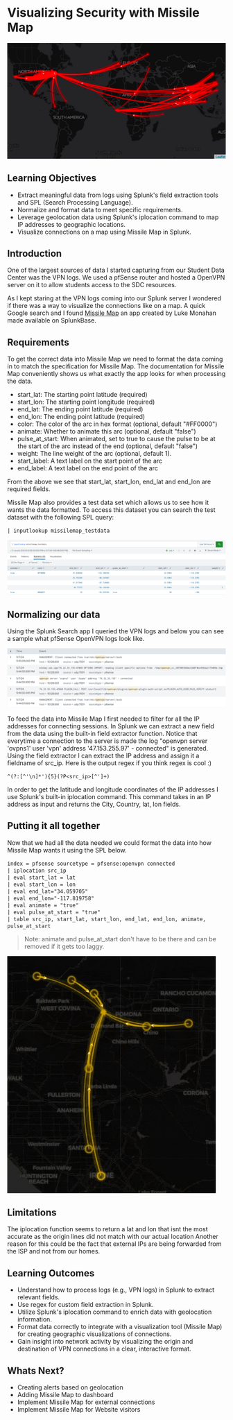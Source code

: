 # Visualizing Security with Missile Map

![my imgae](/asset/default.png)

## Learning Objectives
- Extract meaningful data from logs using Splunk's field extraction tools and SPL (Search Processing Language).
- Normalize and format data to meet specific requirements.
- Leverage geolocation data using Splunk's iplocation command to map IP addresses to geographic locations.
- Visualize connections on a map using Missile Map in Splunk.

## Introduction
One of the largest sources of data I started capturing from our Student Data Center was the VPN logs. We used a pfSense router and hosted a OpenVPN server on it to allow students access to the SDC resources.

As I kept staring at the VPN logs coming into our Splunk server I wondered if there was a way to visualize the connections like on a map. A quick Google search and I found [Missile Map](https://splunkbase.splunk.com/app/3511) an app created by Luke Monahan made available on SplunkBase.

## Requirements
To get the correct data into Missile Map we need to format the data coming in to match the specification for Missile Map. The documentation for Missile Map conveniently shows us what exactly the app looks for when processing the data.
- start_lat: The starting point latitude (required)
- start_lon: The starting point longitude (required)
- end_lat: The ending point latitude (required)
- end_lon: The ending point latitude (required)
- color: The color of the arc in hex format (optional, default "#FF0000")
- animate: Whether to animate this arc (optional, default "false")
- pulse_at_start: When animated, set to true to cause the pulse to be at the start of the arc instead of the end (optional, default "false")
- weight: The line weight of the arc (optional, default 1).
- start_label: A text label on the start point of the arc
- end_label: A text label on the end point of the arc

From the above we see that start_lat, start_lon, end_lat and end_lon are required fields.

Missile Map also provides a test data set which allows us to see how it wants the data formatted. To access this dataset you can search the test dataset with the following SPL query:
```splunk
| inputlookup missilemap_testdata
```
![my imgae](/asset/defaultdata.png)


## Normalizing our data
Using the Splunk Search app I queried the VPN logs and below you can see a sample what pfSense OpenVPN logs look like.

![my imgae](/asset/data.png)


To feed the data into Missile Map I first needed to filter for all the IP addresses for connecting sessions. In Splunk we can extract a new field from the data using the built-in field extractor function. 
Notice that everytime a connection to the server is made the log "openvpn server 'ovpns1' user 'vpn' address '47.153.255.97' - connected" is generated. Using the field extractor I can extract the IP address and assign it a fieldname of src_ip. Here is the output regex if you think regex is cool :)

```splunk
^(?:[^'\n]*'){5}(?P<src_ip>[^']+)
```

In order to get the latitude and longitude coordinates of the IP addresses I use Splunk's built-in iplocation command. This command takes in an IP address as input and returns the City, Country, lat, lon fields.

## Putting it all together
Now that we had all the data needed we could format the data into how Missile Map wants it using the SPL below.

```splunk
index = pfsense sourcetype = pfsense:openvpn connected
| iplocation src_ip
| eval start_lat = lat
| eval start_lon = lon
| eval end_lat="34.059705"
| eval end_lon="-117.819758"
| eval animate = "true"
| eval pulse_at_start = "true"
| table src_ip, start_lat, start_lon, end_lat, end_lon, animate, pulse_at_start
```
> Note: animate and pulse_at_start don't have to be there and can be removed if it gets too laggy.

![my imgae](/asset/output.gif)

## Limitations
The iplocation function seems to return a lat and lon that isnt the most accurate as the origin lines did not match with our actual location
Another reason for this could be the fact that external IPs are being forwarded from the ISP and not from our homes.

## Learning Outcomes
- Understand how to process logs (e.g., VPN logs) in Splunk to extract relevant fields.
- Use regex for custom field extraction in Splunk.
- Utilize Splunk's iplocation command to enrich data with geolocation information.
- Format data correctly to integrate with a visualization tool (Missile Map) for creating geographic visualizations of connections.
- Gain insight into network activity by visualizing the origin and destination of VPN connections in a clear, interactive format.

## Whats Next?
- Creating alerts based on geolocation
- Adding Missile Map to dashboard
- Implement Missile Map for external connections
- Implement Missile Map for Website visitors
